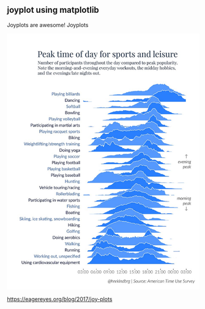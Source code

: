 joyplot using matplotlib
---

Joyplots are awesome! Joyplots 

![joyplot](joy-plot.jpg)



https://eagereyes.org/blog/2017/joy-plots


